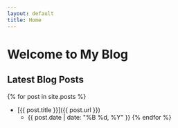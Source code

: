 ```yaml
---
layout: default
title: Home
---
```


# Welcome to My Blog

## Latest Blog Posts

{% for post in site.posts %}
- [{{ post.title }}]({{ post.url }})
  - {{ post.date | date: "%B %d, %Y" }}
{% endfor %}